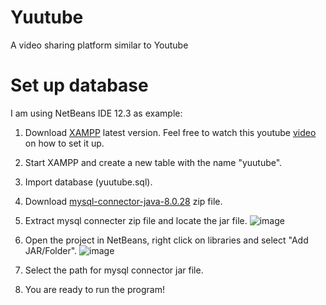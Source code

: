 # Yuutube
A video sharing platform similar to Youtube

# Set up database 
I am using NetBeans IDE 12.3 as example:
1. Download [XAMPP](https://www.apachefriends.org/index.html) latest version. Feel free to watch this youtube [video](https://www.youtube.com/watch?v=lL_aols7Yl4) on how to set it up.
2. Start XAMPP and create a new table with the name "yuutube".
3. Import database (yuutube.sql).
4. Download [mysql-connector-java-8.0.28](https://dev.mysql.com/downloads/connector/j/?os=26) zip file.
5. Extract mysql connecter zip file and locate the jar file. 
   ![image](https://user-images.githubusercontent.com/76896343/158032309-a5b7cbf9-87b4-4a5c-b509-690cbb1e8229.png)
   
7. Open the project in NetBeans, right click on libraries and select "Add JAR/Folder".
   ![image](https://user-images.githubusercontent.com/76896343/158032433-bb666ba3-0910-49a8-9123-7eb114c6697d.png)
   
8. Select the path for mysql connector jar file.
9. You are ready to run the program!




      

